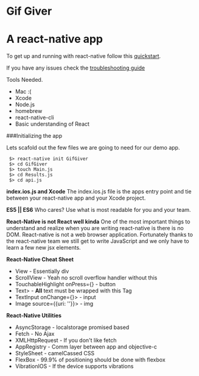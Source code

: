 # Gif Giver
A react-native app
==================

To get up and running with react-native follow this [quickstart]('https://facebook.github.io/react-native/docs/getting-started.html#content').

If you have any issues check the [troubleshooting guide]('https://facebook.github.io/react-native/docs/troubleshooting.html#content')

Tools Needed.

+ Mac :(
+ Xcode
+ Node.js
+ homebrew
+ react-native-cli
+ Basic understanding of React

###Initializing the app

Lets scafold out the few files we are going to need for our demo app.

```
 $> react-native init GifGiver
 $> cd GifGiver
 $> touch Main.js
 $> cd Results.js
 $> cd api.js
```

**index.ios.js and Xcode**
The index.ios.js file is the apps entry point and tie between your react-native app and your Xcode project. 

**ES5 || ES6**
Who cares? Use what is most readable for you and your team.

**React-Native is not React well kinda**
One of the most important things to understand and realize when you are writing react-native is there is no DOM. React-native is not a web browser application. Fortunately thanks to the react-native team we still get to write JavaScript and we only have to learn a few new jsx elements.

**React-Native Cheat Sheet**
+ View - Essentially div
+ ScrollView - Yeah no scroll overflow handler without this
+ TouchableHighlight onPress={} - button
+ Text> - **All** text must be wrapped with this Tag
+ TextInput onChange={}> - input
+ Image source={{uri: ''}}> - img

**React-Native Utilities**
+ AsyncStorage - localstorage promised based
+ Fetch - No Ajax
+ XMLHttpRequest - If you don't like fetch
+ AppRegistry - Comm layer between app and objective-c
+ StyleSheet - camelCassed CSS
+ FlexBox - 99.9% of positioning should be done with flexbox
+ VibrationIOS - If the device supports vibrations
